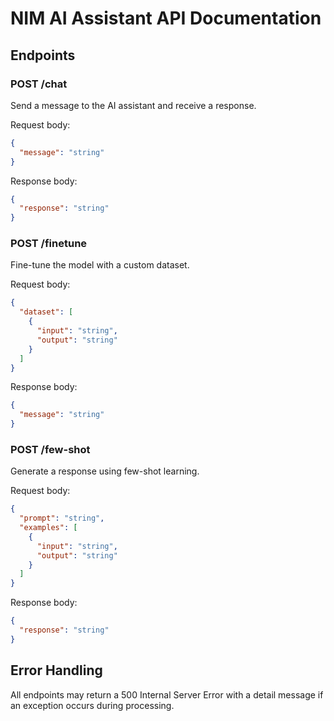 # NIM AI Assistant API Documentation

## Endpoints

### POST /chat

Send a message to the AI assistant and receive a response.

Request body:
```json
{
  "message": "string"
}
```

Response body:
```json
{
  "response": "string"
}
```

### POST /finetune

Fine-tune the model with a custom dataset.

Request body:
```json
{
  "dataset": [
    {
      "input": "string",
      "output": "string"
    }
  ]
}
```

Response body:
```json
{
  "message": "string"
}
```

### POST /few-shot

Generate a response using few-shot learning.

Request body:
```json
{
  "prompt": "string",
  "examples": [
    {
      "input": "string",
      "output": "string"
    }
  ]
}
```

Response body:
```json
{
  "response": "string"
}
```

## Error Handling

All endpoints may return a 500 Internal Server Error with a detail message if an exception occurs during processing.
